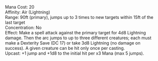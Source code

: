 Mana Cost: 20  
Affinity: Air (Lightning)  
Range: 90ft (primary), jumps up to 3 times to new targets within 15ft of the last target  
Concentration: No  
Effect: Make a spell attack against the primary target for 4d8 Lightning damage. Then the arc jumps to up to three different creatures; each must make a Dexterity Save (DC 17) or take 3d8 Lightning (no damage on success). A given creature can be hit only once per casting.  
Upcast: +1 jump and +1d8 to the initial hit per x3 Mana (max 5 jumps).